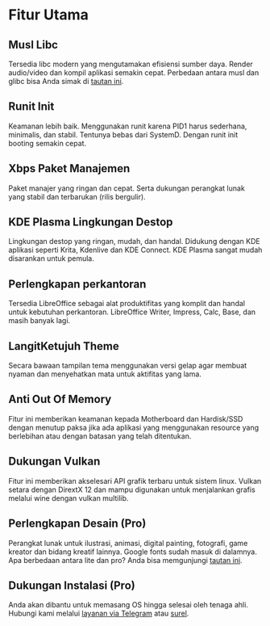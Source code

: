 # Fitur Utama

## Musl Libc
Tersedia libc modern yang mengutamakan efisiensi sumber daya. Render audio/video dan kompil aplikasi semakin cepat. Perbedaan antara musl dan glibc bisa Anda simak di [tautan ini](../perbandingan/musl-vs-glibc.md).

## Runit Init
Keamanan lebih baik. Menggunakan runit karena PID1 harus sederhana, minimalis, dan stabil. Tentunya bebas dari SystemD. Dengan runit init booting semakin cepat.

## Xbps Paket Manajemen
Paket manajer yang ringan dan cepat. Serta dukungan perangkat lunak yang stabil dan terbarukan (rilis bergulir).

## KDE Plasma Lingkungan Destop
Lingkungan destop yang ringan, mudah, dan handal. Didukung dengan KDE aplikasi seperti Krita, Kdenlive dan KDE Connect. KDE Plasma sangat mudah disarankan untuk pemula.

## Perlengkapan perkantoran
Tersedia LibreOffice sebagai alat produktifitas yang komplit dan handal untuk kebutuhan perkantoran. LibreOffice Writer, Impress, Calc, Base, dan masih banyak lagi.

## LangitKetujuh Theme
Secara bawaan tampilan tema menggunakan versi gelap agar membuat nyaman dan menyehatkan mata untuk aktifitas yang lama.

## Anti Out Of Memory
Fitur ini memberikan keamanan kepada Motherboard dan Hardisk/SSD dengan menutup paksa jika ada aplikasi yang menggunakan resource yang berlebihan atau dengan batasan yang telah ditentukan.

## Dukungan Vulkan
Fitur ini memberikan akselesari API grafik terbaru untuk sistem linux. Vulkan setara dengan DirextX 12 dan mampu digunakan untuk menjalankan grafis melalui wine dengan vulkan multilib.

## Perlengkapan Desain (Pro)
Perangkat lunak untuk ilustrasi, animasi, digital painting, fotografi, game kreator dan bidang kreatif lainnya. Google fonts sudah masuk di dalamnya. Apa berbedaan antara lite dan pro? Anda bisa memgunjungi [tautan ini](../perbandingan/lite-vs-pro.md).

## Dukungan Instalasi (Pro)
Anda akan dibantu untuk memasang OS hingga selesai oleh tenaga ahli. Hubungi kami melalui [layanan via Telegram](https://t.me/langitketujuh_bot) atau [surel](mailto:langitketujuh.id@pm.me).
